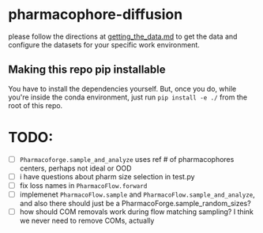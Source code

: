 # pharmacophore-diffusion

please follow the directions at [getting_the_data.md](getting_the_data.md) to get the data and configure the datasets for your specific work environment.

## Making this repo pip installable

You have to install the dependencies yourself. But, once you do, while you're inside the conda environment, just run `pip install -e ./` from the root of this repo.

# TODO:
- [ ] `Pharmacoforge.sample_and_analyze` uses ref # of pharmacophores centers, perhaps not ideal or OOD
- [ ] i have questions about pharm size selection in test.py
- [ ] fix loss names in `PharmacoFlow.forward`
- [ ] implemenet `PharmacoFlow.sample` and `PharmacoFlow.sample_and_analyze`, and also there should just be a PharmacoForge.sample_random_sizes?
- [ ] how should COM removals work during flow matching sampling? I think we never need to remove COMs, actually